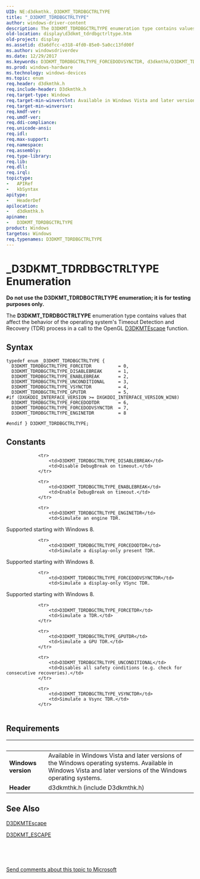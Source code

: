 ```yaml
---
UID: NE:d3dkmthk._D3DKMT_TDRDBGCTRLTYPE
title: "_D3DKMT_TDRDBGCTRLTYPE"
author: windows-driver-content
description: The D3DKMT_TDRDBGCTRLTYPE enumeration type contains values that affect the behavior of the operating system's Timeout Detection and Recovery (TDR) process in a call to the OpenGL D3DKMTEscape function.
old-location: display\d3dkmt_tdrdbgctrltype.htm
old-project: display
ms.assetid: d3a6dfcc-e318-4fd0-85e0-5a0cc13fd00f
ms.author: windowsdriverdev
ms.date: 12/29/2017
ms.keywords: D3DKMT_TDRDBGCTRLTYPE_FORCEDODVSYNCTDR, d3dkmthk/D3DKMT_TDRDBGCTRLTYPE_FORCEDODVSYNCTDR, OpenGL_Structs_7c8128ed-aa43-4943-bc1f-948da6163316.xml, D3DKMT_TDRDBGCTRLTYPE enumeration [Display Devices], d3dkmthk/D3DKMT_TDRDBGCTRLTYPE_VSYNCTDR, d3dkmthk/D3DKMT_TDRDBGCTRLTYPE_UNCONDITIONAL, D3DKMT_TDRDBGCTRLTYPE_GPUTDR, D3DKMT_TDRDBGCTRLTYPE_FORCETDR, D3DKMT_TDRDBGCTRLTYPE_ENABLEBREAK, d3dkmthk/D3DKMT_TDRDBGCTRLTYPE_FORCEDODTDR, d3dkmthk/D3DKMT_TDRDBGCTRLTYPE, d3dkmthk/D3DKMT_TDRDBGCTRLTYPE_ENABLEBREAK, D3DKMT_TDRDBGCTRLTYPE, D3DKMT_TDRDBGCTRLTYPE_ENGINETDR, _D3DKMT_TDRDBGCTRLTYPE, display.d3dkmt_tdrdbgctrltype, D3DKMT_TDRDBGCTRLTYPE_DISABLEBREAK, d3dkmthk/D3DKMT_TDRDBGCTRLTYPE_ENGINETDR, d3dkmthk/D3DKMT_TDRDBGCTRLTYPE_DISABLEBREAK, d3dkmthk/D3DKMT_TDRDBGCTRLTYPE_GPUTDR, d3dkmthk/D3DKMT_TDRDBGCTRLTYPE_FORCETDR, D3DKMT_TDRDBGCTRLTYPE_UNCONDITIONAL, D3DKMT_TDRDBGCTRLTYPE_FORCEDODTDR, D3DKMT_TDRDBGCTRLTYPE_VSYNCTDR
ms.prod: windows-hardware
ms.technology: windows-devices
ms.topic: enum
req.header: d3dkmthk.h
req.include-header: D3dkmthk.h
req.target-type: Windows
req.target-min-winverclnt: Available in Windows Vista and later versions of the Windows operating systems.
req.target-min-winversvr: 
req.kmdf-ver: 
req.umdf-ver: 
req.ddi-compliance: 
req.unicode-ansi: 
req.idl: 
req.max-support: 
req.namespace: 
req.assembly: 
req.type-library: 
req.lib: 
req.dll: 
req.irql: 
topictype:
-	APIRef
-	kbSyntax
apitype:
-	HeaderDef
apilocation:
-	d3dkmthk.h
apiname:
-	D3DKMT_TDRDBGCTRLTYPE
product: Windows
targetos: Windows
req.typenames: D3DKMT_TDRDBGCTRLTYPE
---
```


# _D3DKMT_TDRDBGCTRLTYPE Enumeration
<b>Do not use the D3DKMT_TDRDBGCTRLTYPE enumeration; it is for testing purposes only.</b>

The <b>D3DKMT_TDRDBGCTRLTYPE</b> enumeration type contains values that affect the behavior of the operating system's Timeout Detection and Recovery (TDR) process in a call to the OpenGL <a href="..\d3dkmthk\nf-d3dkmthk-d3dkmtescape.md">D3DKMTEscape</a> function.

## Syntax
````
typedef enum _D3DKMT_TDRDBGCTRLTYPE { 
  D3DKMT_TDRDBGCTRLTYPE_FORCETDR          = 0,
  D3DKMT_TDRDBGCTRLTYPE_DISABLEBREAK      = 1,
  D3DKMT_TDRDBGCTRLTYPE_ENABLEBREAK       = 2,
  D3DKMT_TDRDBGCTRLTYPE_UNCONDITIONAL     = 3,
  D3DKMT_TDRDBGCTRLTYPE_VSYNCTDR          = 4,
  D3DKMT_TDRDBGCTRLTYPE_GPUTDR            = 5,
#if (DXGKDDI_INTERFACE_VERSION >= DXGKDDI_INTERFACE_VERSION_WIN8)
  D3DKMT_TDRDBGCTRLTYPE_FORCEDODTDR       = 6,
  D3DKMT_TDRDBGCTRLTYPE_FORCEDODVSYNCTDR  = 7,
  D3DKMT_TDRDBGCTRLTYPE_ENGINETDR         = 8

#endif } D3DKMT_TDRDBGCTRLTYPE;
````

## Constants

<table>
            
                <tr>
                    <td>D3DKMT_TDRDBGCTRLTYPE_DISABLEBREAK</td>
                    <td>Disable DebugBreak on timeout.</td>
                </tr>
            
                <tr>
                    <td>D3DKMT_TDRDBGCTRLTYPE_ENABLEBREAK</td>
                    <td>Enable DebugBreak on timeout.</td>
                </tr>
            
                <tr>
                    <td>D3DKMT_TDRDBGCTRLTYPE_ENGINETDR</td>
                    <td>Simulate an engine TDR.

Supported starting with Windows 8.</td>
                </tr>
            
                <tr>
                    <td>D3DKMT_TDRDBGCTRLTYPE_FORCEDODTDR</td>
                    <td>Simulate a display-only present TDR.

Supported starting with Windows 8.</td>
                </tr>
            
                <tr>
                    <td>D3DKMT_TDRDBGCTRLTYPE_FORCEDODVSYNCTDR</td>
                    <td>Simulate a display-only VSync TDR.

Supported starting with Windows 8.</td>
                </tr>
            
                <tr>
                    <td>D3DKMT_TDRDBGCTRLTYPE_FORCETDR</td>
                    <td>Simulate a TDR.</td>
                </tr>
            
                <tr>
                    <td>D3DKMT_TDRDBGCTRLTYPE_GPUTDR</td>
                    <td>Simulate a GPU TDR.</td>
                </tr>
            
                <tr>
                    <td>D3DKMT_TDRDBGCTRLTYPE_UNCONDITIONAL</td>
                    <td>Disables all safety conditions (e.g. check for consecutive recoveries).</td>
                </tr>
            
                <tr>
                    <td>D3DKMT_TDRDBGCTRLTYPE_VSYNCTDR</td>
                    <td>Simulate a Vsync TDR.</td>
                </tr>
</table>


## Requirements
| &nbsp; | &nbsp; |
| ---- |:---- |
| **Windows version** | Available in Windows Vista and later versions of the Windows operating systems. Available in Windows Vista and later versions of the Windows operating systems. |
| **Header** | d3dkmthk.h (include D3dkmthk.h) |

## See Also

<a href="..\d3dkmthk\nf-d3dkmthk-d3dkmtescape.md">D3DKMTEscape</a>



<a href="..\d3dkmthk\ns-d3dkmthk-_d3dkmt_escape.md">D3DKMT_ESCAPE</a>



 

 

<a href="mailto:wsddocfb@microsoft.com?subject=Documentation%20feedback [display\display]:%20D3DKMT_TDRDBGCTRLTYPE enumeration%20 RELEASE:%20(12/29/2017)&amp;body=%0A%0APRIVACY STATEMENT%0A%0AWe use your feedback to improve the documentation. We don't use your email address for any other purpose, and we'll remove your email address from our system after the issue that you're reporting is fixed. While we're working to fix this issue, we might send you an email message to ask for more info. Later, we might also send you an email message to let you know that we've addressed your feedback.%0A%0AFor more info about Microsoft's privacy policy, see http://privacy.microsoft.com/en-us/default.aspx." title="Send comments about this topic to Microsoft">Send comments about this topic to Microsoft</a>